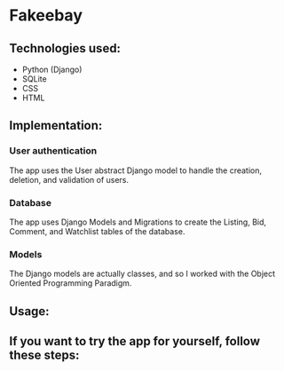 # Fakeebay
## Technologies used:
- Python (Django)
- SQLite
- CSS
- HTML
## Implementation:
### User authentication
The app uses the User abstract Django model to handle the creation, deletion, and validation of users.
### Database
The app uses Django Models and Migrations to create the Listing, Bid, Comment, and Watchlist tables of the database.
### Models
The Django models are actually classes, and so I worked with the Object Oriented Programming Paradigm.
## Usage:
If you want to try the app for yourself, follow these steps:
- 
